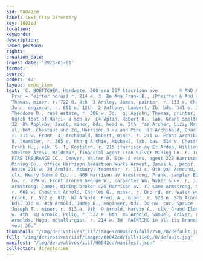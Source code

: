 ```yaml
---
pid: 00042cd
label: 1881 City Directory
key: 1881cd
location: 
keywords: 
description: 
named_persons: 
rights: 
creation_date: 
ingest_date: '2023-01-01'
format: 
source: 
order: '42'
layout: cmhc_item
text: 'C. BOETTCHER, Hardwate, 300 sna 307 ttacrison ave        ® AND 68 ARN = Andrus,
  Fran = ‘eiffer ndrus) r. 214 e. 3  Be Ana Frank B., (Pfeiffer & And d  $£ Ankers,
  Thomas, miner, r. 722 0. 8th  3 Ansley, James, painter, r. 133 e, Chestnut  4% Anson,
  John, engincor, r. 601 e. 12th  2 Anthony, Lambert, Ib. bds. 141 e. 3d  & Anthony,
  Theodore D., real estate, r. 306 w. 3d.  g, Apjohn, Thomas, printer, r, ss. California
  Gulch foot of Harri- a son av  £4 Aplin, Robert 8., lab. Grant Smelter, r. 417 w.
  32  8% Appleby, Jacob, miner, bds. head e. 5th  faa Archer, Lizzy Mra., (cold) r.
  al. bet. Chestuut and 2d, Harrison 3 av and Pino  iB Archibald, Charles D., miner,
  r. 211 w. Front  4_ Archibald, Robert, miner, r. 211 w. Front Archibald, William
  8. teamster, r. 305 e. 6th q Archie, Michael, lab. bas. 514 w. Chestnut Areularius,
  Frank H.,; elk. S. T, Kostitch, r. 215 [farrison av Et Arden, William, lab, La Plata
  Smelter Arens, Waldemar, financial agent Iron Silver Mining Co. r. Iron Hill ARGENTINE
  FIRE INSURANCE CO., Denver, Walter D. Ste- 8 vens, agent 222 Harrison av fe] Argentine
  Mining Co., office Harrison Reduction Works Arment, James A., propr. Inter-Ocean
  House 221 w. 2d Armlin, Asbury, teamster, r. 113 ¢. 9th ya! Armound, Walter J.,
  clk. Henry Bohm & Co. r. 400 Harrison av Armstrong, Frank, sampler Eddy, James &
  Co. r. 229 w. Front arenes George W., carpenter Wm. Wyber & Co. r, 315 e. 40  5
  Armstrong, James, mining broker 425 Harrison av. r. same Armstrong, Sarah J. Mrs.,
  r. 608 w. Chestnut Arnold, Charles G., miner, r. Oro rd. nr. water works  » Arnold,
  Frank, r. 522 e. 8th  W2 Arnold, Fred. A., miner, r. 523 e. Sth Arnold, L L., miner,
  bds. 316 e. 4th Arnold, James D., engineer, bds. 3d nw. cor. Spruce  hf Arnold,
  Joseph T., miner, r. 513 e. 8th  © Arnold, Marvin A., clk. Grand Ilotel, r. 301
  w. 4th  <@ Arnold, Pelig, r. 522 e. 8th  mS Arnold, Samuel, driver, r. 315 6. 12th  ©
  Armolds, Hugo, motallurgist, r. 214 w. 3d  PAINTING in all its Branches, 23 ''ssst
  veut 36.” '
thumbnail: "/img/derivatives/iiif/images/00042cd/full/250,/0/default.jpg"
full: "/img/derivatives/iiif/images/00042cd/full/1140,/0/default.jpg"
manifest: "/img/derivatives/iiif/00042cd/manifest.json"
collection: directories
---
```

